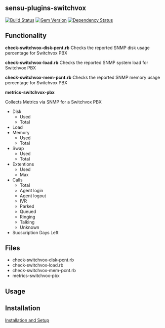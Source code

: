 ## sensu-plugins-switchvox

[![Build Status](https://travis-ci.org/smbambling/sensu-plugins-switchvox.svg?branch=master)](https://travis-ci.org/sensu-plugins/sensu-plugins-switchvox)
[![Gem Version](https://badge.fury.io/rb/sensu-plugins-switchvox.svg)](http://badge.fury.io/rb/sensu-plugins-switchvox)
[![Dependency Status](https://gemnasium.com/sensu-plugins/sensu-plugins-switchvox.svg)](https://gemnasium.com/sensu-plugins/sensu-plugins-switchvox)

## Functionality

**check-switchvox-disk-pcnt.rb**
Checks the reported SNMP disk usage percentage for Switchvox PBX

**check-switchvox-load.rb**
Checks the reported SNMP system load for Switchvox PBX

**check-switchvox-mem-pcnt.rb**
Checks the reported SNMP memory usage percentage for Switchvox PBX

**metrics-switchvox-pbx**

Collects Metrics via SNMP for a Switchvox PBX

  - Disk
    - Used
    - Total
  - Load
  - Memory
    - Used
    - Total
  - Swap
    - Used
    - Total
  - Extentions
    - Used
    - Max
  - Calls
    - Total
    - Agent login
    - Agent logout
    - IVR
    - Parked
    - Queued
    - Ringing
    - Talking
    - Unknown
  - Sucscription Days Left


## Files
 * check-switchvox-disk-pcnt.rb
 * check-switchvox-load.rb
 * check-switchvox-mem-pcnt.rb
 * metrics-switchvox-pbx

## Usage

## Installation

[Installation and Setup](http://sensu-plugins.io/docs/installation_instructions.html)

